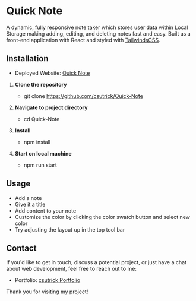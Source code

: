 # Quick Note

A dynamic, fully responsive note taker which stores user data within Local Storage making adding, editing, and deleting notes fast and easy. Built as a front-end application with React and styled with [TailwindsCSS](https://tailwindcss.com/).

## Installation

- Deployed Website: [Quick Note](https://csutrick.github.io/Quick-Note/)

1. **Clone the repository**
   - git clone https://github.com/csutrick/Quick-Note

2. **Navigate to project directory**
   - cd Quick-Note

3. **Install**
   - npm install

4. **Start on local machine**
   - npm run start

## Usage

- Add a note
- Give it a title
- Add content to your note
- Customize the color by clicking the color swatch button and select new color
- Try adjusting the layout up in the top tool bar

## Contact

If you'd like to get in touch, discuss a potential project, or just have a chat about web development, feel free to reach out to me:

- Portfolio: [csutrick Portfolio](https://github.com/csutrick/personal-portfolio)

Thank you for visiting my project!